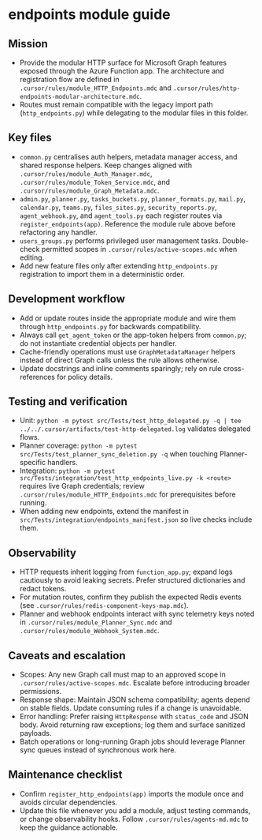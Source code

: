 # endpoints module guide

## Mission
- Provide the modular HTTP surface for Microsoft Graph features exposed through the Azure Function app. The architecture and registration flow are defined in `.cursor/rules/module_HTTP_Endpoints.mdc` and `.cursor/rules/http-endpoints-modular-architecture.mdc`.
- Routes must remain compatible with the legacy import path (`http_endpoints.py`) while delegating to the modular files in this folder.

## Key files
- `common.py` centralises auth helpers, metadata manager access, and shared response helpers. Keep changes aligned with `.cursor/rules/module_Auth_Manager.mdc`, `.cursor/rules/module_Token_Service.mdc`, and `.cursor/rules/module_Graph_Metadata.mdc`.
- `admin.py`, `planner.py`, `tasks_buckets.py`, `planner_formats.py`, `mail.py`, `calendar.py`, `teams.py`, `files_sites.py`, `security_reports.py`, `agent_webhook.py`, and `agent_tools.py` each register routes via `register_endpoints(app)`. Reference the module rule above before refactoring any handler.
- `users_groups.py` performs privileged user management tasks. Double-check permitted scopes in `.cursor/rules/active-scopes.mdc` when editing.
- Add new feature files only after extending `http_endpoints.py` registration to import them in a deterministic order.

## Development workflow
- Add or update routes inside the appropriate module and wire them through `http_endpoints.py` for backwards compatibility.
- Always call `get_agent_token` or the app-token helpers from `common.py`; do not instantiate credential objects per handler.
- Cache-friendly operations must use `GraphMetadataManager` helpers instead of direct Graph calls unless the rule allows otherwise.
- Update docstrings and inline comments sparingly; rely on rule cross-references for policy details.

## Testing and verification
- Unit: `python -m pytest src/Tests/test_http_delegated.py -q | tee ../../.cursor/artifacts/test-http-delegated.log` validates delegated flows.
- Planner coverage: `python -m pytest src/Tests/test_planner_sync_deletion.py -q` when touching Planner-specific handlers.
- Integration: `python -m pytest src/Tests/integration/test_http_endpoints_live.py -k <route>` requires live Graph credentials; review `.cursor/rules/module_HTTP_Endpoints.mdc` for prerequisites before running.
- When adding new endpoints, extend the manifest in `src/Tests/integration/endpoints_manifest.json` so live checks include them.

## Observability
- HTTP requests inherit logging from `function_app.py`; expand logs cautiously to avoid leaking secrets. Prefer structured dictionaries and redact tokens.
- For mutation routes, confirm they publish the expected Redis events (see `.cursor/rules/redis-component-keys-map.mdc`).
- Planner and webhook endpoints interact with sync telemetry keys noted in `.cursor/rules/module_Planner_Sync.mdc` and `.cursor/rules/module_Webhook_System.mdc`.

## Caveats and escalation
- Scopes: Any new Graph call must map to an approved scope in `.cursor/rules/active-scopes.mdc`. Escalate before introducing broader permissions.
- Response shape: Maintain JSON schema compatibility; agents depend on stable fields. Update consuming rules if a change is unavoidable.
- Error handling: Prefer raising `HttpResponse` with `status_code` and JSON body. Avoid returning raw exceptions; log them and surface sanitized payloads.
- Batch operations or long-running Graph jobs should leverage Planner sync queues instead of synchronous work here.

## Maintenance checklist
- Confirm `register_http_endpoints(app)` imports the module once and avoids circular dependencies.
- Update this file whenever you add a module, adjust testing commands, or change observability hooks. Follow `.cursor/rules/agents-md.mdc` to keep the guidance actionable.
